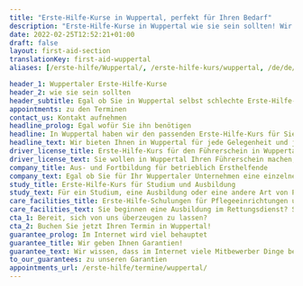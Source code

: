 ```yaml
---
title: "Erste-Hilfe-Kurse in Wuppertal, perfekt für Ihren Bedarf"
description: "Erste-Hilfe-Kurse in Wuppertal wie sie sein sollten! Wir bieten Ihnen Erste-Hilfe-Kurse für den Führerschein, Betrieb und individuellen Bedarf."
date: 2022-02-25T12:52:21+01:00
draft: false
layout: first-aid-section
translationKey: first-aid-wuppertal
aliases: [/erste-hilfe/Wuppertal/, /erste-hilfe-kurs/wuppertal, /de/de/erste-hilfe-kurs/wuppertal]

header_1: Wuppertaler Erste-Hilfe-Kurse
header_2: wie sie sein sollten
header_subtitle: Egal ob Sie in Wuppertal selbst schlechte Erste-Hilfe-Kurse erlebt oder <i>nur</i> hiervon gehört haben. Wir werden Ihre Erfahrungen verbessern!
appointments: zu den Terminen
contact_us: Kontakt aufnehmen
headline_prolog: Egal wofür Sie ihn benötigen
headline: In Wuppertal haben wir den passenden Erste-Hilfe-Kurs für Sie!
headline_text: Wir bieten Ihnen in Wuppertal für jede Gelegenheit und jeden Bedarf den richtigen Erste-Hilfe-Kurs. Jedes Kursformat bieten wir Ihnen in unseren Wuppertaler Räumlichkeiten oder auf Wunsch auch gerne bei Ihnen vor Ort an.
driver_license_title: Erste-Hilfe-Kurs für den Führerschein in Wuppertal
driver_license_text: Sie wollen in Wuppertal Ihren Führerschein machen, um eine neue Klasse erweitern oder zurückerhalten? Wir haben den Erste-Hilfe-Kurs, den Sie brauchen! In nur einem Tag und wenigen Stunden, dafür aber viel Spaß.
company_title: Aus- und Fortbildung für betrieblich Ersthelfende
company_text: Egal ob Sie für Ihr Wuppertaler Unternehmen eine einzelne betriebliche Ersthelfer:in aus- bzw. fortbilden wollen oder eine ganze Gruppe Ihrer Mitarbeitenden geschult werden soll. Wir sind von den BGs und UKs anerkannt und rechnen, für Sie komplett kostenfrei, direkt mit diesen ab.
study_title: Erste-Hilfe-Kurs für Studium und Ausbildung
study_text: Für ein Studium, eine Ausbildung oder eine andere Art von Prüfung benötigen Sie einen Erste-Hilfe-Kurs? Sie sind Taucher oder machen Ihre JuLeiCa? Dann sind Sie bei uns richtig!
care_facilities_title: Erste-Hilfe-Schulungen für Pflegeeinrichtungen und Rettung
care_facilities_text: Sie beginnen eine Ausbildung im Rettungsdienst? Sie arbeiten in einem Pflegedienst oder einer Pflegeeinrichtung für alte Menschen? Auch Kurse nach Vorgaben des MDK bieten wir selbstverständlich an.
cta_1: Bereit, sich von uns überzeugen zu lassen?
cta_2: Buchen Sie jetzt Ihren Termin in Wuppertal!
guarantee_prolog: Im Internet wird viel behauptet
guarantee_title: Wir geben Ihnen Garantien!
guarantee_text: Wir wissen, dass im Internet viele Mitbewerber Dinge behaupten, die dann doch nicht eingehalten werden (können). Und weil wir meinen was wir sagen, garantieren wir Ihnen Ihren Lernerfolg.
to_our_guarantees: zu unseren Garantien
appointments_url: /erste-hilfe/termine/wuppertal/
---
```

